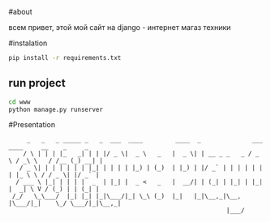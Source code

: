 #about

всем привет, этой мой сайт на django - интернет магаз техники

#instalation
```bash
pip install -r requirements.txt
```
## run project
```bash
cd www
python manage.py runserver
```

#Presentation
```
     _   _   _ _____ _   _  ___  ____         ____  _              ___   ____     __    _     _ 
    / \ | | | |_   _| | | |/ _ \|  _ \   _   |  _ \| | __ _ _   _ / _ \ / _\ \   / /__ (_) __| |
   / _ \| | | | | | | |_| | | | | |_) | (_)  | |_) | |/ _` | | | | | | | |_ \ \ / / _ \| |/ _` |
  / ___ \ |_| | | | |  _  | |_| |  _ <   _   |  __/| | (_| | |_| | |_| |  _| \ V / (_) | | (_| |
 /_/   \_\___/  |_| |_| |_|\___/|_| \_\ (_)  |_|   |_|\__,_|\__, |\___/|_|    \_/ \___/|_|\__,_|
                                                            |___/                               





